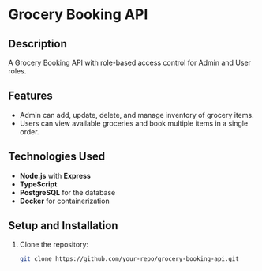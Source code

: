 # Grocery Booking API

## Description
A Grocery Booking API with role-based access control for Admin and User roles. 

## Features
- Admin can add, update, delete, and manage inventory of grocery items.
- Users can view available groceries and book multiple items in a single order.

## Technologies Used
- **Node.js** with **Express**
- **TypeScript**
- **PostgreSQL** for the database
- **Docker** for containerization

## Setup and Installation
1. Clone the repository:
   ```bash
   git clone https://github.com/your-repo/grocery-booking-api.git

